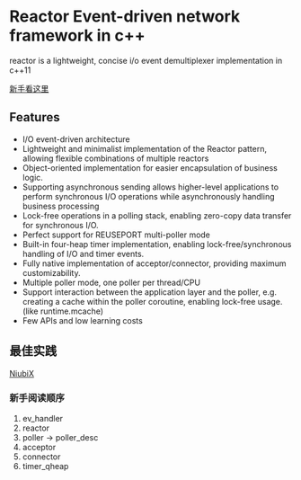 # Reactor Event-driven network framework in c++
reactor is a lightweight, concise i/o event demultiplexer implementation in c++11

[新手看这里](https://zhuanlan.zhihu.com/p/653148135)

## Features

* I/O event-driven architecture
* Lightweight and minimalist implementation of the Reactor pattern, allowing flexible combinations of multiple reactors
* Object-oriented implementation for easier encapsulation of business logic.
* Supporting asynchronous sending allows higher-level applications to perform synchronous I/O operations while asynchronously handling business processing
* Lock-free operations in a polling stack, enabling zero-copy data transfer for synchronous I/O.
* Perfect support for REUSEPORT multi-poller mode
* Built-in four-heap timer implementation, enabling lock-free/synchronous handling of I/O and timer events.
* Fully native implementation of acceptor/connector, providing maximum customizability.
* Multiple poller mode, one poller per thread/CPU
* Support interaction between the application layer and the poller, e.g. creating a cache within the poller coroutine, enabling lock-free usage. (like runtime.mcache)
* Few APIs and low learning costs

## 最佳实践
[NiubiX](https://github.com/shaovie/niubix)


### 新手阅读顺序
1. ev_handler
2. reactor
3. poller -> poller_desc
4. acceptor
5. connector
6. timer_qheap
